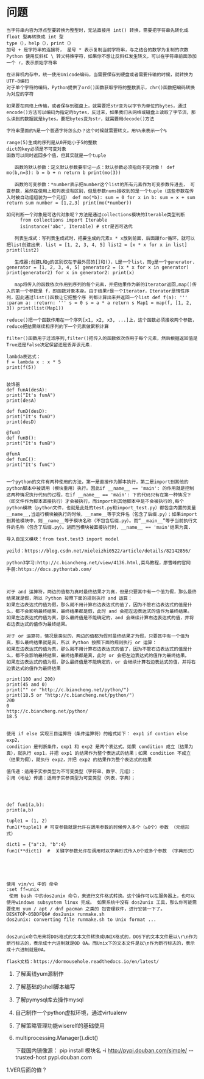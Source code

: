 # 问题 #
	当字符串内容为浮点型要转换为整型时，无法直接用 int() 转换，需要把字符串先转化成 float 型再转换成 int 型
	type（），help（），print（）
	加号 + 是字符串的连接符， 星号 * 表示复制当前字符串，与之结合的数字为复制的次数
	Python 使用反斜杠 \ 转义特殊字符，如果你不想让反斜杠发生转义，可以在字符串前面添加一个 r，表示原始字符串

	在计算机内存中，统一使用Unicode编码，当需要保存到硬盘或者需要传输的时候，就转换为UTF-8编码
	对于单个字符的编码，Python提供了ord()函数获取字符的整数表示，chr()函数把编码转换为对应的字符

	如果要在网络上传输，或者保存到磁盘上，就需要把str变为以字节为单位的bytes，通过encode()方法可以编码为指定的bytes，反过来，如果我们从网络或磁盘上读取了字节流，那么读到的数据就是bytes。要把bytes变为str，就需要用decode()方法

	字符串里面的%是一个普通字符怎么办？这个时候就需要转义，用%%来表示一个%
	
	range(5)生成的序列是从0开始小于5的整数
	dict的key必须是不可变对象
	函数可以同时返回多个值，但其实就是一个tuple
`	函数的默认参数：定义默认参数要牢记一点：默认参数必须指向不变对象！
		def mo(b,n=3):
    	b = b + n
    	return b
		print(mo(3))`

	
`	函数的可变参数：*number表示把number这个list的所有元素作为可变参数传进去，
	可变参数，虽然在使用上和列表没有区别，但是参数nums接收到的是一个tuple（这些参数在传入时被自动组组装为一个元组）
	def mo(*b):
    sum = 0
    for x in b:
        sum = x + sum
    return sum
	number = [1,2,3]
	print(mo(*number))`

	如何判断一个对象是可迭代对象呢？方法是通过collections模块的Iterable类型判断
	     from collections import Iterable
         isinstance('abc', Iterable) # str是否可迭代


`	列表生成式：写列表生成式时，把要生成的元素x * x放到前面，后面跟for循环，就可以把list创建出来.
	list = [1, 2, 3, 4, 5]
	list2 = [x * x for x in list]
	print(list2)`

`	生成器:创建L和g的区别仅在于最外层的[]和()，L是一个list，而g是一个generator.
	generator = [1, 2, 3, 4, 5]
	generator2 = (x * x for x in generator)
	print(generator2)
	for x in generator2:
    print(x)`


`	map将传入的函数依次作用到序列的每个元素，并把结果作为新的Iterator返回,map()传入的第一个参数是	f，即函数对象本身。由于结果r是一个Iterator，Iterator是惰性序列，因此通过list()函数让它把整个序	列都计算出来并返回一个list
	def f(a):
    '''
    :param a:
    :return:
    '''
    s = 0
    s = a * a
    return s
	Map1 = map(f, [1, 2, 3])
	print(list(Map1))`

	reduce()把一个函数作用在一个序列[x1, x2, x3, ...]上，这个函数必须接收两个参数，reduce把结果继续和序列的下一个元素做累积计算

	filter()函数用于过滤序列,filter()把传入的函数依次作用于每个元素，然后根据返回值是True还是False决定保留还是丢弃该元素.

	lambda表达式：
	f = lambda x : x * 5
	print(f(5))


	装饰器
	def funA(desA):
    print("It's funA")
    print(desA)

	def funD(desD):
    print("It's funD")
    print(desD)

	@funD
	def funB():
    print("It's funB")

	@funA
	def funC():
    print("It's funC")


	一个python的文件有两种使用的方法，第一是直接作为脚本执行，第二是import到其他的python脚本中被调用（模块重用）执行。因此if __name__ == 'main': 的作用就是控制这两种情况执行代码的过程，在if __name__ == 'main': 下的代码只有在第一种情况下（即文件作为脚本直接执行）才会被执行，而import到其他脚本中是不会被执行的,每个python模块（python文件，也就是此处的test.py和import_test.py）都包含内置的变量__name__,当运行模块被执行的时候，__name__等于文件名（包含了后缀.py）；如果import到其他模块中，则__name__等于模块名称（不包含后缀.py）。而“__main__”等于当前执行文件的名称（包含了后缀.py）。进而当模块被直接执行时，__name__ == 'main'结果为真.

	导入自定义模块：from test.test3 import model

	yeild：https://blog.csdn.net/mieleizhi0522/article/details/82142856/

	python3学习:http://c.biancheng.net/view/4136.html,菜鸟教程，廖雪峰的官网
	手册:https://docs.pythontab.com/



	对于 and 运算符，两边的值都为真时最终结果才为真，但是只要其中有一个值为假，那么最终结果就是假，所以 Python 按照下面的规则执行 and 运算： 
	如果左边表达式的值为假，那么就不用计算右边表达式的值了，因为不管右边表达式的值是什么，都不会影响最终结果，最终结果都是假，此时 and 会把左边表达式的值作为最终结果。
	如果左边表达式的值为真，那么最终值是不能确定的，and 会继续计算右边表达式的值，并将右边表达式的值作为最终结果。

	对于 or 运算符，情况是类似的，两边的值都为假时最终结果才为假，只要其中有一个值为真，那么最终结果就是真，所以 Python 按照下面的规则执行 or 运算： 
	如果左边表达式的值为真，那么就不用计算右边表达式的值了，因为不管右边表达式的值是什么，都不会影响最终结果，最终结果都是真，此时 or 会把左边表达式的值作为最终结果。
	如果左边表达式的值为假，那么最终值是不能确定的，or 会继续计算右边表达式的值，并将右边表达式的值作为最终结果

	print(100 and 200)
	print(45 and 0)
	print("" or "http://c.biancheng.net/python/")
	print(18.5 or "http://c.biancheng.net/python/")
	200
	0
	http://c.biancheng.net/python/
	18.5


	使用 if else 实现三目运算符（条件运算符）的格式如下： exp1 if contion else exp2，
	condition 是判断条件，exp1 和 exp2 是两个表达式。如果 condition 成立（结果为真），就执行 exp1，并把 exp1 的结果作为整个表达式的结果；如果 condition 不成立（结果为假），就执行 exp2，并把 exp2 的结果作为整个表达式的结果

	值传递：适用于实参类型为不可变类型（字符串、数字、元组）；
	引用（地址）传递：适用于实参类型为可变类型（列表，字典）；




	def fun1(a,b):
    print(a,b)

	tuple1 = (1, 2)
	fun1(*tuple1) # 可变参数就是允许在调用参数的时候传入多个（≥0个）参数 （元组形式）

	dict1 = {"a":3, "b":4}
	fun1(**dict1)  #  关键字参数允许在调用时以字典形式传入0个或多个参数 （字典形式）





	使用 vim/vi 中的 命令
	:set ff=unix
	 使用 bash 中的dos2unix 命令，来进行文件格式转换。这个操作可以在服务器上，也可以使用windows subsystem linux 完成。 如果系统中没有 dos2unix 工具，那么你可能需要使用 yum / apt / dnf pacman 之类的 包管理软件，进行安装一下了。
	DESKTOP-05DDFQ6# dos2unix runmake.sh
	dos2unix: converting file runmake.sh to Unix format ...


	dos2unix命令用来将DOS格式的文本文件转换成UNIX格式的，DOS下的文本文件是以\r\n作为断行标志的，表示成十六进制就是0D 0A。而Unix下的文本文件是以\n作为断行标志的，表示成十六进制就是0A。

	flask文档：https://dormousehole.readthedocs.io/en/latest/

1. 了解离线yum源制作
2. 了解基础的shell脚本编写
3. 了解pymysql库去操作mysql
4. 自己制作一个python虚拟环境，通过virtualenv
5. 了解策略管理功能wiserelf的基础使用
6.  multiprocessing.Manager().dict()

	下载国内镜像源：
	pip install 模块名 -i http://pypi.douban.com/simple/ --trusted-host pypi.douban.com


	

1.VER后面的值？